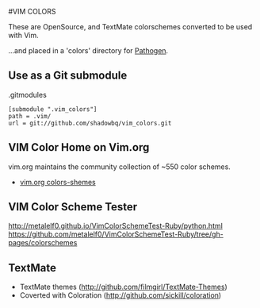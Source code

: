 #VIM COLORS

These are OpenSource, and TextMate colorschemes converted to be used with Vim.

...and placed in a 'colors' directory for [Pathogen](https://github.com/tpope/vim-pathogen).

## Use as a Git submodule

  .gitmodules

```shell
[submodule ".vim_colors"]
path = .vim/
url = git://github.com/shadowbq/vim_colors.git
```

## VIM Color Home on Vim.org
vim.org maintains the community collection of ~550 color schemes.
* [vim.org colors-shemes](http://www.vim.org/scripts/script_search_results.php?keywords=&script_type=color+scheme&order_by=rating&direction=descending&search=search)

## VIM Color Scheme Tester

http://metalelf0.github.io/VimColorSchemeTest-Ruby/python.html
https://github.com/metalelf0/VimColorSchemeTest-Ruby/tree/gh-pages/colorschemes


## TextMate
* TextMate themes (http://github.com/filmgirl/TextMate-Themes)
* Coverted with Coloration (http://github.com/sickill/coloration) 
